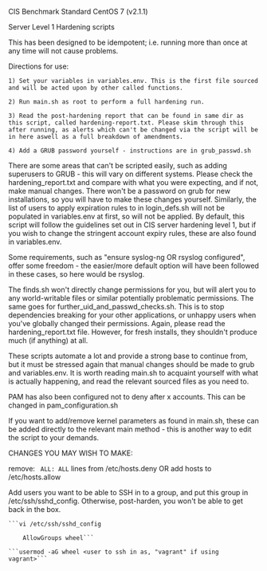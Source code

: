  
 CIS Benchmark Standard CentOS 7 (v2.1.1)

 Server Level 1 Hardening scripts

 This has been designed to be idempotent; i.e. running more than once at any time will not cause problems.

Directions for use:

	1) Set your variables in variables.env. This is the first file sourced and will be acted upon by other called functions.

	2) Run main.sh as root to perform a full hardening run.

	3) Read the post-hardening report that can be found in same dir as this script, called hardening-report.txt. Please skim through this after running, as alerts which can't be changed via the script will be in here aswell as a full breakdown of amendments.

	4) Add a GRUB password yourself - instructions are in grub_passwd.sh

There are some areas that can't be scripted easily, such as adding superusers to GRUB - this will vary on different systems. Please check the hardening_report.txt and compare with what you were expecting, and if not, make manual changes. There won't be a password on grub for new installations, so you will have to make these changes yourself. Similarly, the list of users to apply expiration rules to in login_defs.sh will not be populated in variables.env at first, so will not be applied. By default, this script will follow the guidelines set out in CIS server hardening level 1, but if you wish to change the stringent account expiry rules, these are also found in variables.env.

Some requirements, such as "ensure syslog-ng OR rsyslog configured", offer some freedom - the easier/more default option will have been followed in these cases, so here would be rsyslog.

The finds.sh won't directly change permissions for you, but will alert you to any world-writable files or similar potentially problematic permissions. The same goes for further_uid_and_passwd_checks.sh. This is to stop dependencies breaking for your other applications, or unhappy users when you've globally changed their permissions. Again, please read the hardening_report.txt file. However, for fresh installs, they shouldn't produce much (if anything) at all.

These scripts automate a lot and provide a strong base to continue from, but it must be stressed again that manual changes should be made to grub and variables.env. It is worth reading main.sh to acquaint yourself with what is actually happening, and read the relevant sourced files as you need to.

PAM has also been configured not to deny after x accounts. This can be changed in pam_configuration.sh

If you want to add/remove kernel parameters as found in main.sh, these can be added directly to the relevant main method - this is another way to edit the script to your demands.

CHANGES YOU MAY WISH TO MAKE:

remove:
``` ALL: ALL```
 lines from /etc/hosts.deny OR add hosts to /etc/hosts.allow

Add users you want to be able to SSH in to a group, and put this group in /etc/ssh/sshd_config. Otherwise, post-harden, you won't be able to get back in the box.

	```vi /etc/ssh/sshd_config

		AllowGroups wheel```

	```usermod -aG wheel <user to ssh in as, "vagrant" if using vagrant>```
